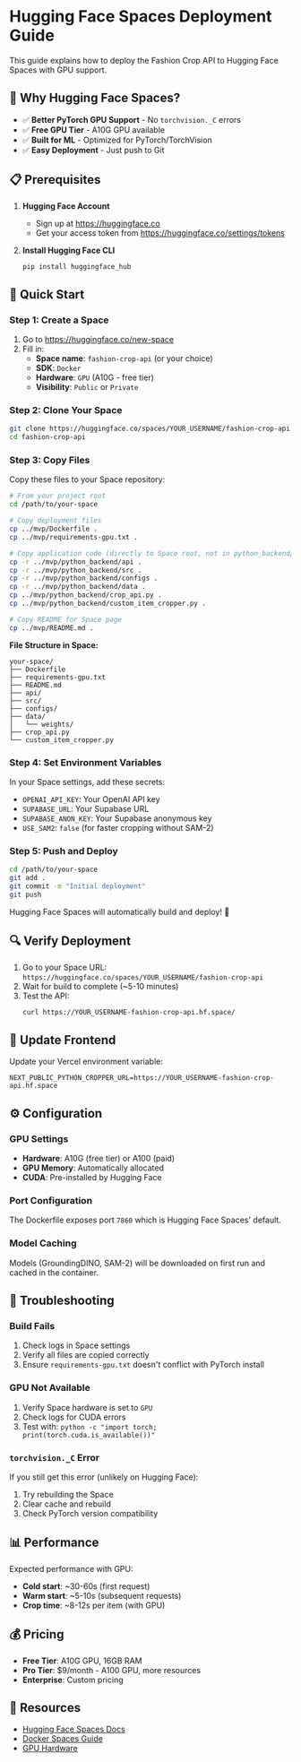 # Hugging Face Spaces Deployment Guide

This guide explains how to deploy the Fashion Crop API to Hugging Face Spaces with GPU support.

## 🚀 Why Hugging Face Spaces?

- ✅ **Better PyTorch GPU Support** - No `torchvision._C` errors
- ✅ **Free GPU Tier** - A10G GPU available
- ✅ **Built for ML** - Optimized for PyTorch/TorchVision
- ✅ **Easy Deployment** - Just push to Git

## 📋 Prerequisites

1. **Hugging Face Account**
   - Sign up at https://huggingface.co
   - Get your access token from https://huggingface.co/settings/tokens

2. **Install Hugging Face CLI**
   ```bash
   pip install huggingface_hub
   ```

## 🎯 Quick Start

### Step 1: Create a Space

1. Go to https://huggingface.co/new-space
2. Fill in:
   - **Space name**: `fashion-crop-api` (or your choice)
   - **SDK**: `Docker`
   - **Hardware**: `GPU` (A10G - free tier)
   - **Visibility**: `Public` or `Private`

### Step 2: Clone Your Space

```bash
git clone https://huggingface.co/spaces/YOUR_USERNAME/fashion-crop-api
cd fashion-crop-api
```

### Step 3: Copy Files

Copy these files to your Space repository:

```bash
# From your project root
cd /path/to/your-space

# Copy deployment files
cp ../mvp/Dockerfile .
cp ../mvp/requirements-gpu.txt .

# Copy application code (directly to Space root, not in python_backend/)
cp -r ../mvp/python_backend/api .
cp -r ../mvp/python_backend/src .
cp -r ../mvp/python_backend/configs .
cp -r ../mvp/python_backend/data .
cp ../mvp/python_backend/crop_api.py .
cp ../mvp/python_backend/custom_item_cropper.py .

# Copy README for Space page
cp ../mvp/README.md .
```

**File Structure in Space:**
```
your-space/
├── Dockerfile
├── requirements-gpu.txt
├── README.md
├── api/
├── src/
├── configs/
├── data/
│   └── weights/
├── crop_api.py
└── custom_item_cropper.py
```

### Step 4: Set Environment Variables

In your Space settings, add these secrets:

- `OPENAI_API_KEY`: Your OpenAI API key
- `SUPABASE_URL`: Your Supabase URL
- `SUPABASE_ANON_KEY`: Your Supabase anonymous key
- `USE_SAM2`: `false` (for faster cropping without SAM-2)

### Step 5: Push and Deploy

```bash
cd /path/to/your-space
git add .
git commit -m "Initial deployment"
git push
```

Hugging Face Spaces will automatically build and deploy! 🎉

## 🔍 Verify Deployment

1. Go to your Space URL: `https://huggingface.co/spaces/YOUR_USERNAME/fashion-crop-api`
2. Wait for build to complete (~5-10 minutes)
3. Test the API:
   ```bash
   curl https://YOUR_USERNAME-fashion-crop-api.hf.space/
   ```

## 🔗 Update Frontend

Update your Vercel environment variable:

```
NEXT_PUBLIC_PYTHON_CROPPER_URL=https://YOUR_USERNAME-fashion-crop-api.hf.space
```

## ⚙️ Configuration

### GPU Settings

- **Hardware**: A10G (free tier) or A100 (paid)
- **GPU Memory**: Automatically allocated
- **CUDA**: Pre-installed by Hugging Face

### Port Configuration

The Dockerfile exposes port `7860` which is Hugging Face Spaces' default.

### Model Caching

Models (GroundingDINO, SAM-2) will be downloaded on first run and cached in the container.

## 🐛 Troubleshooting

### Build Fails

1. Check logs in Space settings
2. Verify all files are copied correctly
3. Ensure `requirements-gpu.txt` doesn't conflict with PyTorch install

### GPU Not Available

1. Verify Space hardware is set to `GPU`
2. Check logs for CUDA errors
3. Test with: `python -c "import torch; print(torch.cuda.is_available())"`

### `torchvision._C` Error

If you still get this error (unlikely on Hugging Face):
1. Try rebuilding the Space
2. Clear cache and rebuild
3. Check PyTorch version compatibility

## 📊 Performance

Expected performance with GPU:
- **Cold start**: ~30-60s (first request)
- **Warm start**: ~5-10s (subsequent requests)
- **Crop time**: ~8-12s per item (with GPU)

## 💰 Pricing

- **Free Tier**: A10G GPU, 16GB RAM
- **Pro Tier**: $9/month - A100 GPU, more resources
- **Enterprise**: Custom pricing

## 🔗 Resources

- [Hugging Face Spaces Docs](https://huggingface.co/docs/hub/spaces)
- [Docker Spaces Guide](https://huggingface.co/docs/hub/spaces-sdks-docker)
- [GPU Hardware](https://huggingface.co/docs/hub/spaces-gpus)

